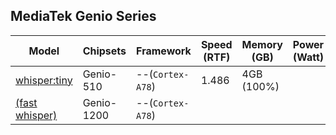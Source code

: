 ## MediaTek Genio Series
  
  | Model            |  Chipsets  |    Framework          |    Speed (RTF) |   Memory (GB) |  Power (Watt) |     Temp (°C)    |
  |------------------|------------|-----------------------|------------------|--------------|---------------|------------------|
  | [whisper:tiny](https://github.com/openai/whisper)     |  Genio-510 | --(`Cortex-A78`)   |   1.486         | 4GB (100%)   |               |                 |
  | [(fast whisper)](https://github.com/SYSTRAN/faster-whisper)   |  Genio-1200  | --(`Cortex-A78`)   |                 |              |               |                 |
